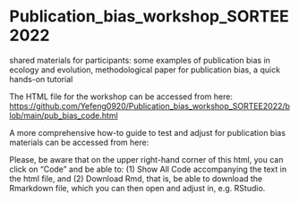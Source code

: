 # Publication_bias_workshop_SORTEE2022

shared materials for participants: some examples of publication bias in ecology and evolution, methodological paper for publication bias, a quick hands-on tutorial

The HTML file for the workshop can be accessed from here: https://github.com/Yefeng0920/Publication_bias_workshop_SORTEE2022/blob/main/pub_bias_code.html


A more comprehensive how-to guide to test and adjust for publication bias materials can be accessed from here: 

Please, be aware that on the upper right-hand corner of this html, you can click on “Code” and be able to: (1) Show All Code accompanying the text in the html file, and (2) Download Rmd, that is, be able to download the Rmarkdown file, which you can then open and adjust in, e.g. RStudio.

